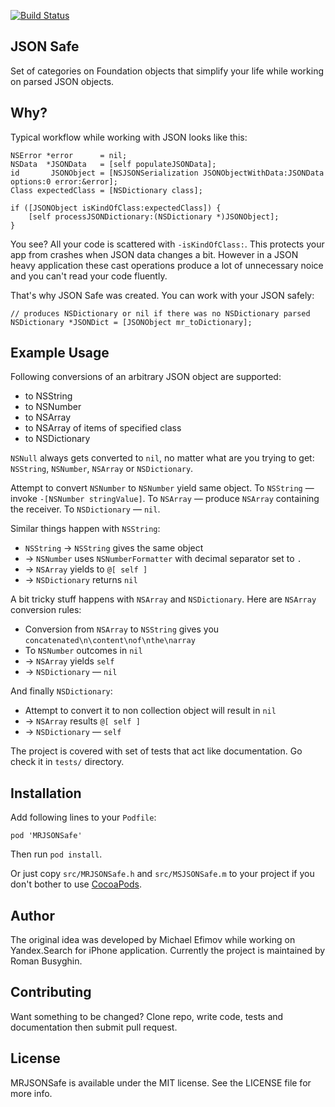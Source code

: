 [![Build Status](https://travis-ci.org/nskboy/MRJSONSafe.png?branch=master)](https://travis-ci.org/nskboy/MRJSONSafe)

JSON Safe
-----------
Set of categories on Foundation objects that simplify your life while working on parsed JSON objects.

Why?
-----

Typical workflow while working with JSON looks like this:

```
NSError *error      = nil;
NSData  *JSONData   = [self populateJSONData];
id       JSONObject = [NSJSONSerialization JSONObjectWithData:JSONData options:0 error:&error];
Class expectedClass = [NSDictionary class];

if ([JSONObject isKindOfClass:expectedClass]) {
    [self processJSONDictionary:(NSDictionary *)JSONObject];
}
```

You see? All your code is scattered with `-isKindOfClass:`. This protects your app from crashes when JSON data changes a bit. However in a JSON heavy application these cast operations produce a lot of unnecessary noice and you can't read your code fluently.

That's why JSON Safe was created. You can work with your JSON safely:

```
// produces NSDictionary or nil if there was no NSDictionary parsed
NSDictionary *JSONDict = [JSONObject mr_toDictionary];
```

Example Usage
---------------

Following conversions of an arbitrary JSON object are supported:

* to NSString
* to NSNumber
* to NSArray
* to NSArray of items of specified class
* to NSDictionary

`NSNull` always gets converted to `nil`, no matter what are you trying to get: `NSString`, `NSNumber`, `NSArray` or `NSDictionary`. 

Attempt to convert `NSNumber` to `NSNumber` yield same object. To `NSString` — invoke `-[NSNumber stringValue]`. To `NSArray` — produce `NSArray` containing the receiver. To `NSDictionary` — `nil`.

Similar things happen with `NSString`:

* `NSString` → `NSString` gives the same object
* → `NSNumber` uses `NSNumberFormatter` with decimal separator set to `.`
* → `NSArray` yields to `@[ self ]`
* → `NSDictionary` returns `nil`

A bit tricky stuff happens with `NSArray` and `NSDictionary`. Here are `NSArray` conversion rules:

* Conversion from `NSArray` to `NSString` gives you `concatenated\n\content\nof\nthe\narray`
* To `NSNumber` outcomes in `nil`
* → `NSArray` yields `self`
* → `NSDictionary` — `nil`

And finally `NSDictionary`:

* Attempt to convert it to non collection object will result in `nil`
* → `NSArray` results `@[ self ]`
* → `NSDictionary` — `self`

The project is covered with set of tests that act like documentation. Go check it in `tests/` directory.


Installation
--------------
Add following lines to your `Podfile`:

```
pod 'MRJSONSafe'
```

Then run `pod install`.

Or just copy `src/MRJSONSafe.h` and `src/MSJSONSafe.m` to your project if you don't bother to use [CocoaPods](http://cocoapods.org).

Author
--------
The original idea was developed by Michael Efimov while working on Yandex.Search for iPhone application. Currently the project is maintained by Roman Busyghin.

Contributing
--------------
Want something to be changed? Clone repo, write code, tests and documentation then submit pull request.

License
---------
MRJSONSafe is available under the MIT license. See the LICENSE file for more info.
